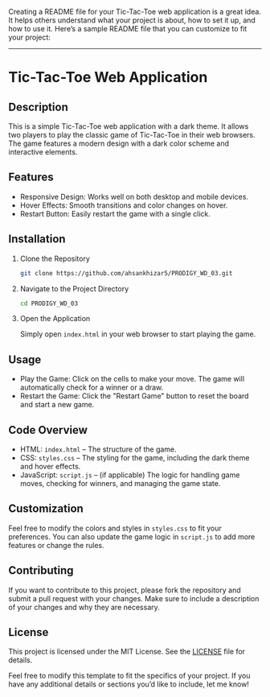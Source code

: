 Creating a README file for your Tic-Tac-Toe web application is a great idea. It helps others understand what your project is about, how to set it up, and how to use it. Here’s a sample README file that you can customize to fit your project:

---

# Tic-Tac-Toe Web Application

## Description

This is a simple Tic-Tac-Toe web application with a dark theme. It allows two players to play the classic game of Tic-Tac-Toe in their web browsers. The game features a modern design with a dark color scheme and interactive elements.

## Features

- Responsive Design: Works well on both desktop and mobile devices.
- Hover Effects: Smooth transitions and color changes on hover.
- Restart Button: Easily restart the game with a single click.

## Installation

1. Clone the Repository

   ```bash
   git clone https://github.com/ahsankhizar5/PRODIGY_WD_03.git
   ```

2. Navigate to the Project Directory

   ```bash
   cd PRODIGY_WD_03
   ```

3. Open the Application

   Simply open `index.html` in your web browser to start playing the game.

## Usage

- Play the Game: Click on the cells to make your move. The game will automatically check for a winner or a draw.
- Restart the Game: Click the "Restart Game" button to reset the board and start a new game.

## Code Overview

- HTML: `index.html` – The structure of the game.
- CSS: `styles.css` – The styling for the game, including the dark theme and hover effects.
- JavaScript: `script.js` – (if applicable) The logic for handling game moves, checking for winners, and managing the game state.

## Customization

Feel free to modify the colors and styles in `styles.css` to fit your preferences. You can also update the game logic in `script.js` to add more features or change the rules.

## Contributing

If you want to contribute to this project, please fork the repository and submit a pull request with your changes. Make sure to include a description of your changes and why they are necessary.

## License

This project is licensed under the MIT License. See the [LICENSE](LICENSE) file for details.

Feel free to modify this template to fit the specifics of your project. If you have any additional details or sections you’d like to include, let me know!
